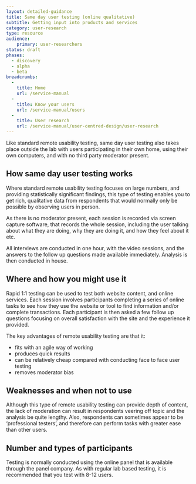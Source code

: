 ```yaml
---
layout: detailed-guidance
title: Same day user testing (online qualitative)
subtitle: Getting input into products and services
category: user-research
type: resource
audience:
    primary: user-researchers
status: draft
phases:
  - discovery
  - alpha
  - beta
breadcrumbs:
  -
    title: Home
    url: /service-manual
  -
    title: Know your users
    url: /service-manual/users
  -
    title: User research
    url: /service-manual/user-centred-design/user-research
---
```


Like standard remote usability testing, same day user testing also takes place outside the lab with users participating in their own home, using their own computers, and with no third party moderator present.

## How same day user testing works

Where standard remote usability testing focuses on large numbers, and providing statistically significant findings, this type of testing enables you to get rich, qualitative data from respondents that would normally only be possible by observing users in person.

As there is no moderator present, each session is recorded via screen capture software, that records the whole session, including the user talking about what they are doing, why they are doing it, and how they feel about it etc.

All interviews are conducted in one hour, with the video sessions, and the answers to the follow up questions made available immediately. Analysis is then conducted in house.

## Where and how you might use it

Rapid 1:1 testing can be used to test both website content, and online services. Each session involves participants completing a series of online tasks to see how they use the website or tool to find information and/or complete transactions. Each participant is then asked a few follow up questions focusing on overall satisfaction with the site and the experience it provided.

The key advantages of remote usability testing are that it:

* fits with an agile way of working
* produces quick results
* can be relatively cheap compared with conducting face to face user testing
* removes moderator bias

## Weaknesses and when not to use

Although this type of remote usability testing can provide depth of content, the lack of moderation can result in respondents veering off topic and the analysis be quite lengthy. Also, respondents can sometimes appear to be ‘professional testers’, and therefore can perform tasks with greater ease than other users.

## Number and types of participants

Testing is normally conducted using the online panel that is available through the panel company. As with regular lab based testing, it is recommended that you test with 8-12 users.
